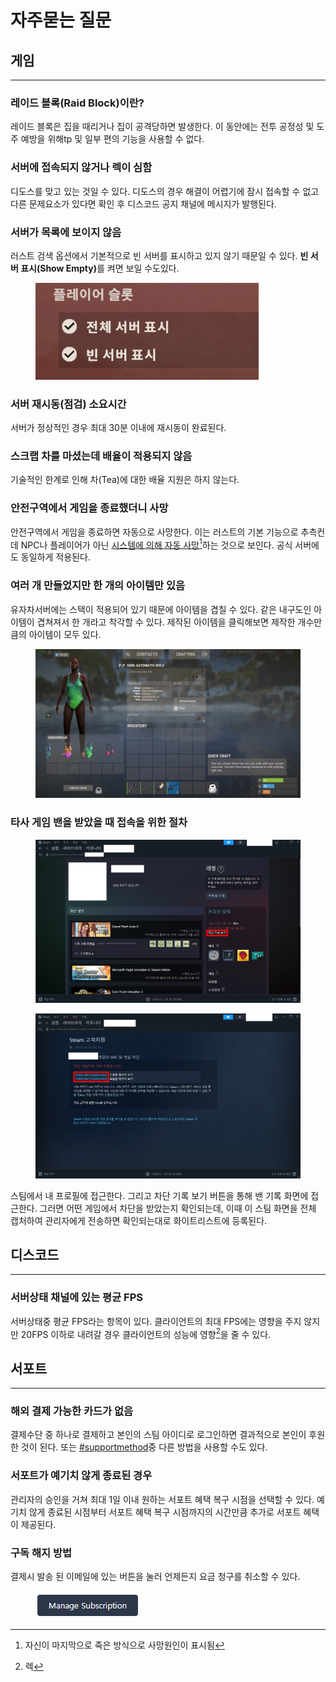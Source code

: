 # 자주묻는 질문

## 게임 <a href="#game" id="game"></a>

***

### 레이드 블록(Raid Block)이란?

레이드 블록은 집을 때리거나 집이 공격당하면 발생한다. 이 동안에는 전투 공정성 및 도주 예방을 위해tp 및 일부 편의 기능을 사용할 수 없다.

### 서버에 접속되지 않거나 렉이 심함 <a href="#server-connection" id="server-connection"></a>

디도스를 맞고 있는 것일 수 있다. 디도스의 경우 해결이 어렵기에 잠시 접속할 수 없고 다른 문제요소가 있다면 확인 후 디스코드 공지 채널에 메시지가 발행된다.

### 서버가 목록에 보이지 않음 <a href="#no-servers-listed" id="no-servers-listed"></a>

러스트 검색 옵션에서 기본적으로 빈 서버를 표시하고 있지 않기 때문일 수 있다. **빈 서버 표시(Show Empty)**&#xB97C; 켜면 보일 수도있다.

<div align="left"><figure><img src=".gitbook/assets/m71QnQm.png" alt=""><figcaption></figcaption></figure></div>

### 서버 재시동(점검) 소요시간 <a href="#restart-time-required" id="restart-time-required"></a>

서버가 정상적인 경우 최대 30분 이내에 재시동이 완료된다.

### 스크랩 차를 마셨는데 배율이 적용되지 않음 <a href="#scrap-tea" id="scrap-tea"></a>

기술적인 한계로 인해 차(Tea)에 대한 배율 지원은 하지 않는다.

### 안전구역에서 게임을 종료했더니 사망 <a href="#safe-zone-death" id="safe-zone-death"></a>

안전구역에서 게임을 종료하면 자동으로 사망한다. 이는 러스트의 기본 기능으로 추측컨데 NPC나 플레이어가 아닌 [시스템에 의해 자동 사망](#user-content-fn-1)[^1]하는 것으로 보인다. 공식 서버에도 동일하게 적용된다.

### 여러 개 만들었지만 한 개의 아이템만 있음 <a href="#stack" id="stack"></a>

유자차서버에는 스택이 적용되어 있기 때문에 아이템을 겹칠 수 있다. 같은 내구도인 아이템이 겹쳐져서 한 개라고 착각할 수 있다. 제작된 아이템을 클릭해보면 제작한 개수만큼의 아이템이 모두 있다.

<figure><img src=".gitbook/assets/image (20).png" alt=""><figcaption></figcaption></figure>

### 타사 게임 밴을 받았을 때 접속을 위한 절차 <a href="#game-ban-connection" id="game-ban-connection"></a>

<div align="left" data-full-width="false"><figure><img src=".gitbook/assets/안내 (1).png" alt=""><figcaption></figcaption></figure> <figure><img src=".gitbook/assets/안내2.png" alt=""><figcaption></figcaption></figure></div>

스팀에서 내 프로필에 접근한다. 그리고 차단 기록 보기 버튼을 통해 밴 기록 화면에 접근한다. 그러면 어떤 게임에서 차단을 받았는지 확인되는데, 이때 이 스팀 화면을 전체 캡처하여 관리자에게 전송하면 확인되는대로 화이트리스트에 등록된다.

## &#x20;<a href="#discord" id="discord"></a>

## 디스코드 <a href="#discord" id="discord"></a>

***

### 서버상태 채널에 있는 평균 FPS <a href="#average-fps" id="average-fps"></a>

서버상태중 평균 FPS라는 항목이 있다. 클라이언트의 최대 FPS에는 영향을 주지 않지만 20FPS 이하로 내려갈 경우 클라이언트의 성능에 영향[^2]을 줄 수 있다.

## &#x20;<a href="#support" id="support"></a>

## 서포트 <a href="#support" id="support"></a>

***

### 해외 결제 가능한 카드가 없음 <a href="#no-card" id="no-card"></a>

결제수단 중 하나로 결제하고 본인의 스팀 아이디로 로그인하면 결과적으로 본인이 후원한 것이 된다. 또는 [#supportmethod](become-a-supporter.md#supportmethod "mention")중 다른 방법을 사용할 수도 있다.

### 서포트가 예기치 않게 종료된 경우 <a href="#support-ends-unexpectedly" id="support-ends-unexpectedly"></a>

관리자의 승인을 거쳐 최대 1일 이내 원하는 서포트 혜택 복구 시점을 선택할 수 있다. 예기치 않게 종료된 시점부터 서포트 혜택 복구 시점까지의 시간만큼 추가로 서포트 혜택이 제공된다.

### 구독 해지 방법 <a href="#how-to-unsubscribe" id="how-to-unsubscribe"></a>

결제시 발송 된 이메일에 있는 버튼을 눌러 언제든지 요금 청구를 취소할 수 있다.

<div align="left"><figure><img src=".gitbook/assets/UEX0ZPi.png" alt=""><figcaption></figcaption></figure></div>

[^1]: 자신이 마지막으로 죽은 방식으로 사망원인이 표시됨

[^2]: 렉
